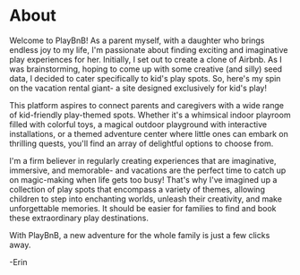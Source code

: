 # About

Welcome to PlayBnB! As a parent myself, with a daughter who brings endless joy to my life, I'm passionate about finding exciting and imaginative play experiences for her. Initially, I set out to create a clone of Airbnb. As I was brainstorming, hoping to come up with some creative (and silly) seed data, I decided to cater specifically to kid's play spots. So, here's my spin on the vacation rental giant- a site designed exclusively for kid's play!

This platform aspires to connect parents and caregivers with a wide range of kid-friendly play-themed spots. Whether it's a whimsical indoor playroom filled with colorful toys, a magical outdoor playground with interactive installations, or a themed adventure center where little ones can embark on thrilling quests, you'll find an array of delightful options to choose from. 

I'm a firm believer in regularly creating experiences that are imaginative, immersive, and memorable- and vacations are the perfect time to catch up on magic-making when life gets too busy! That's why I've imagined up a collection of play spots that encompass a variety of themes, allowing children to step into enchanting worlds, unleash their creativity, and make unforgettable memories. It should be easier for families to find and book these extraordinary play destinations. 

With PlayBnB, a new adventure for the whole family is just a few clicks away.

-Erin
